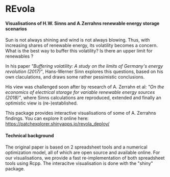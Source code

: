 # REvola
#### Visualisations of H.W. Sinns and A.Zerrahns renewable energy storage scenarios 

Sun is not always shining and wind is not always blowing. Thus, with increasing shares of renewable energy, its volatility becomes a concern. What is the best way to buffer this volatility? Is there an upper limit for renewables ?   

In his paper *"Buffering volatility: A study on the limits of Germany's energy revolution (2017)"*, Hans-Werner Sinn explores this questions, based on his own claculations, and draws some rather pessimistic conclusions.  

His view was challenged soon after by research of A. Zerrahn et al: *"On the economics of electrical storage for variable renewable energy sources (2018)"*, where Sinns calculations are reproduced, extended and finally an optimistic view is (re-)established.  

This package provides interactive visualisations of some of A. Zerrahns findings. 
You can explore it online here: https://patchexplorer.shinyapps.io/revola_deploy/

#### Technical background
The original paper is based on 2 spreadsheet tools and a  numerical optimization model, all of which are open source and available online. 
For our visualisations, we provide a fast re-implementation of both spreadsheet tools using Rcpp.
The interacitve visualisation is done with the "shiny" package. 
